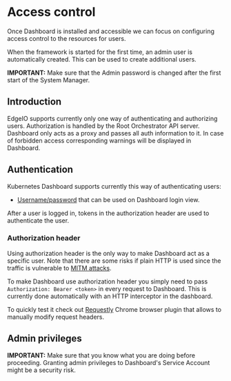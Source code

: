 # Access control

Once Dashboard is installed and accessible we can focus on configuring access control to the resources for users.

When the framework is started for the first time, an admin user is automatically created. This can be used to create additional users.

**IMPORTANT:** Make sure that the Admin password is changed after the first start of the System Manager.

## Introduction

EdgeIO supports currently only one way of authenticating and authorizing users.
Authorization is handled by the Root Orchestrator API server.
Dashboard only acts as a proxy and passes all auth information to it. In case of forbidden access corresponding warnings will be displayed in Dashboard.

## Authentication

Kubernetes Dashboard supports currently this way of authenticating users:

* [Username/password](#basic) that can be used on Dashboard login view.

After a user is logged in, tokens in the authorization header are used to authenticate the user.

### Authorization header

Using authorization header is the only way to make Dashboard act as a specific user. Note that there are some risks if plain HTTP is used since the traffic is vulnerable to [MITM attacks](https://en.wikipedia.org/wiki/Man-in-the-middle_attack).

To make Dashboard use authorization header you simply need to pass `Authorization: Bearer <token>` in every request to Dashboard. This is currently done automatically with an HTTP interceptor in the dashboard.

To quickly test it check out [Requestly](https://chrome.google.com/webstore/detail/requestly-redirect-url-mo/mdnleldcmiljblolnjhpnblkcekpdkpa) Chrome browser plugin that allows to manually modify request headers.

## Admin privileges

**IMPORTANT:** Make sure that you know what you are doing before proceeding. Granting admin privileges to Dashboard's Service Account might be a security risk.

